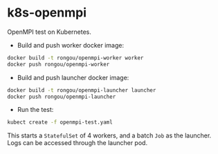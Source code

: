 # k8s-openmpi

OpenMPI test on Kubernetes.

* Build and push worker docker image:
```bash
docker build -t rongou/openmpi-worker worker
docker push rongou/openmpi-worker
```
* Build and push launcher docker image:
```bash
docker build -t rongou/openmpi-launcher launcher
docker push rongou/openmpi-launcher
```
* Run the test:
```bash
kubect create -f openmpi-test.yaml
```

This starts a `StatefulSet` of 4 workers, and a batch `Job` as the launcher.
Logs can be accessed through the launcher pod.
